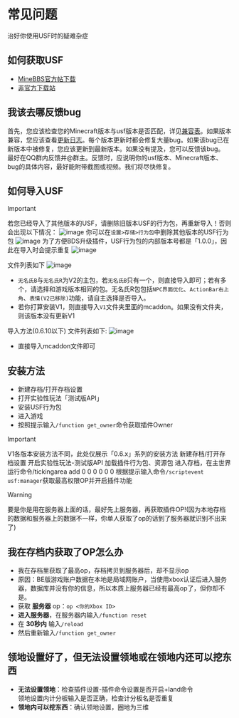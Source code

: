 # 常见问题
治好你使用USF时的疑难杂症

## 如何获取USF
- [MineBBS官方帖下载](https://www.minebbs.com/resources/usf.5475/history)
- [非官方下载站](https://usfdown.zuyst.top/)

## 我该去哪反馈bug
首先，您应该检查您的Minecraft版本与usf版本是否匹配，详见[兼容表](edition.html)。如果版本兼容，您应该查看[更新日志](change-log.html)。每个版本更新时都会修复大量bug。如果该bug已在新版本中被修复，您应该更新到最新版本。如果没有提及，您可以反馈该bug。
最好在QQ群内反馈并@群主。反馈时，应说明你的usf版本、Minecraft版本、bug的具体内容，最好能附带截图或视频。我们将尽快修复。

## 如何导入USF
> [!IMPORTANT]
>若您已经导入了其他版本的USF，请删除旧版本USF的行为包，再重新导入！否则会出现以下情况：
![image](upload/202402/202402121205550.jpg)
你可以在`设置>存储>行为包`中删除其他版本的USF行为包
![image](upload/202402/202402121205230.jpg)
为了方便BDS升级插件，USF行为包的内部版本号都是「1.0.0」，因此在导入时会提示重复
![image](upload/202402/202402121213130.png)

文件列表如下
![image](upload/202402/202402121217300.jpg)
- `无名氏B`与`无名氏R`为V2的主包，若`无名氏B`只有一个，则直接导入即可；若有多个，请选择和游戏版本相同的包。无名氏R包包括`NPC界面优化`、`ActionBar右上角`、`表情(V2已移除)`功能，请自主选择是否导入。
- 若你打算安装V1，则直接导入`V1`文件夹里面的mcaddon。如果没有文件夹，则该版本没有更新V1

导入方法(0.6.10以下)
文件列表如下:
![image](upload/202402/202402121223520.jpg)
- 直接导入mcaddon文件即可

## 安装方法
- 新建存档/打开存档设置
- 打开实验性玩法「测试版API」
- 安装USF行为包
- 进入游戏
- 按照提示输入`/function get_owner`命令获取插件Owner
> [!IMPORTANT]
> V1各版本安装方法不同，此处仅展示「0.6.x」系列的安装方法
> 新建存档/打开存档设置
> 开启实验性玩法-测试版API
> 加载插件行为包、资源包
> 进入存档，在主世界运行命令/tickingarea add 0 0 0 0 0 0
> 根据提示输入命令`/scriptevent usf:manager`获取最高权限OP并开启插件功能

> [!WARNING]
> 要是你是用在服务器上面的话，最好先上服务器，再获取插件OP!(因为本地存档的数据和服务器上的数据不一样，你单人获取了op的话到了服务器就识别不出来了)

## 我在存档内获取了OP怎么办
- 我在存档里获取了最高op，存档拷贝到服务器后，却不显示op
- 原因：BE版游戏账户数据在本地是局域网账户，当使用xbox认证后进入服务器，数据库并没有你的信息，所以本质上服务器已经有最高op了，但你却不是。
- 获取 __服务器__ op：`op <你的Xbox ID>`      
- __进入服务器__，在服务器内输入`/function reset`  
- 在 __30秒内__ 输入`/reload`   
- 然后重新输入`/function get_owner`

## 领地设置好了，但无法设置领地或在领地内还可以挖东西
- __无法设置领地__：检查插件设置-插件命令设置是否开启+land命令  
领地设置内计分板输入是否正确，检查计分板名是否重复
- __领地内可以挖东西__：确认领地设置，圈地为三维